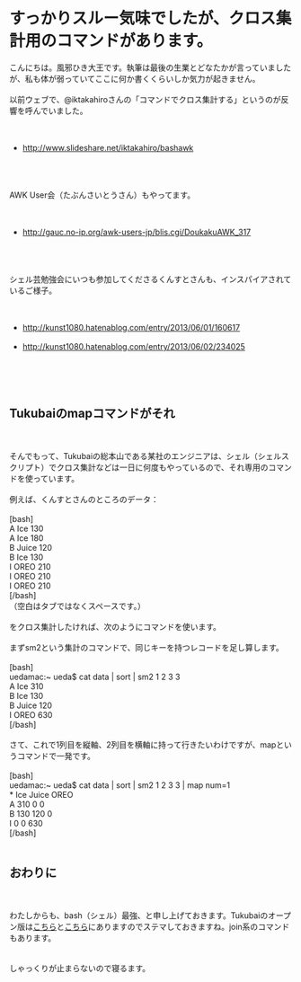 # すっかりスルー気味でしたが、クロス集計用のコマンドがあります。
こんにちは。風邪ひき大王です。執筆は最後の生業とどなたかが言っていましたが、私も体が弱っていてここに何か書くくらいしか気力が起きません。<br />
<br />
以前ウェブで、\@iktakahiroさんの「コマンドでクロス集計する」というのが反響を呼んでいました。<br />
<br />
<ul><br />
<li><a href="http://www.slideshare.net/iktakahiro/bashawk" target="_blank">http://www.slideshare.net/iktakahiro/bashawk</a></li><br />
</ul><br />
<br />
AWK User会（たぶんさいとうさん）もやってます。<br />
<br />
<ul><br />
<li><a href="http://gauc.no-ip.org/awk-users-jp/blis.cgi/DoukakuAWK_317" target="_blank">http://gauc.no-ip.org/awk-users-jp/blis.cgi/DoukakuAWK_317</a></li><br />
</ul><br />
<br />
シェル芸勉強会にいつも参加してくださるくんすとさんも、インスパイアされているご様子。<br />
<br />
<ul><br />
<li><a href="http://kunst1080.hatenablog.com/entry/2013/06/01/160617" target="_blank">http://kunst1080.hatenablog.com/entry/2013/06/01/160617</a></li><br />
<li><a href="http://kunst1080.hatenablog.com/entry/2013/06/02/234025" target="_blank">http://kunst1080.hatenablog.com/entry/2013/06/02/234025</a></li><br />
</ul><br />
<br />
<h2>Tukubaiのmapコマンドがそれ</h2><br />
<br />
そんでもって、Tukubaiの総本山である某社のエンジニアは、シェル（シェルスクリプト）でクロス集計などは一日に何度もやっているので、それ専用のコマンドを使っています。<br />
<br />
例えば、くんすとさんのところのデータ：<br />
<br />
[bash]<br />
A Ice 130<br />
A Ice 180<br />
B Juice 120<br />
B Ice 130<br />
I OREO 210<br />
I OREO 210<br />
I OREO 210<br />
[/bash]<br />
（空白はタブではなくスペースです。）<br />
<br />
をクロス集計したければ、次のようにコマンドを使います。<br />
<br />
まずsm2という集計のコマンドで、同じキーを持つレコードを足し算します。<br />
<br />
[bash]<br />
uedamac:~ ueda$ cat data | sort | sm2 1 2 3 3 <br />
A Ice 310<br />
B Ice 130<br />
B Juice 120<br />
I OREO 630<br />
[/bash]<br />
<br />
さて、これで1列目を縦軸、2列目を横軸に持って行きたいわけですが、mapというコマンドで一発です。<br />
<br />
[bash]<br />
uedamac:~ ueda$ cat data | sort | sm2 1 2 3 3 | map num=1<br />
* Ice Juice OREO<br />
A 310 0 0<br />
B 130 120 0<br />
I 0 0 630<br />
[/bash]<br />
<br />
<h2>おわりに</h2><br />
<br />
わたしからも、bash（シェル）最強、と申し上げておきます。Tukubaiのオープン版は<a href="https://uec.usp-lab.com/TUKUBAI/CGI/TUKUBAI.CGI?POMPA=DOWNLOAD" target="_blank">こちら</a>と<a href="https://github.com/usp-engineers-community/Open-usp-Tukubai" target="_blank">こちら</a>にありますのでステマしておきますね。join系のコマンドもあります。<br />
<br />
<br />
しゃっくりが止まらないので寝るます。
